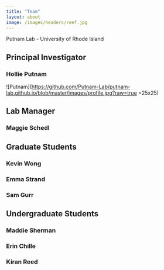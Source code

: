```yaml
---
title: "Team"
layout: about
image: /images/headers/reef.jpg
---
```


Putnam Lab - University of Rhode Island

## Principal Investigator 
### Hollie Putnam
![Putnam](https://github.com/Putnam-Lab/putnam-lab.github.io/blob/master/images/profile.jpg?raw=true =25x25)


## Lab Manager 
### Maggie Schedl

## Graduate Students
### Kevin Wong
### Emma Strand
### Sam Gurr

## Undergraduate Students
### Maddie Sherman
### Erin Chille
### Kiran Reed